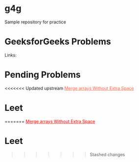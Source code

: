 # g4g
Sample repository for practice

# GeeksforGeeks Problems
Links:

# Pending Problems
<<<<<<< Updated upstream
<a class="pending" href="https://practice.geeksforgeeks.org/problems/merge-two-sorted-arrays-1587115620/1" style="color:Tomato;">Merge arrays Without Extra Space </a>

# Leet
=======
<a class="pending" href="https://practice.geeksforgeeks.org/problems/merge-two-sorted-arrays-1587115620/1" >Merge arrays Without Extra Space </a>

# Leet


<style>
.pending {
  color: red;
}

</style>
>>>>>>> Stashed changes
